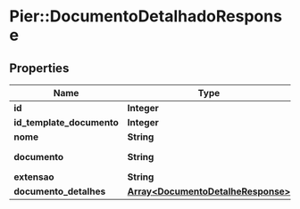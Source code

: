 # Pier::DocumentoDetalhadoResponse

## Properties
Name | Type | Description | Notes
------------ | ------------- | ------------- | -------------
**id** | **Integer** | ID do Documento. | [optional] 
**id_template_documento** | **Integer** | ID do Template de Documento associado. | [optional] 
**nome** | **String** | Nome do Documento. | [optional] 
**documento** | **String** | Representa\u00C3\u00A7\u00C3\u00A3o do documento em Base64. | [optional] 
**extensao** | **String** | Extens\u00C3\u00A3o do Documento. | [optional] 
**documento_detalhes** | [**Array&lt;DocumentoDetalheResponse&gt;**](DocumentoDetalheResponse.md) | Detalhamento do documento. | [optional] 


